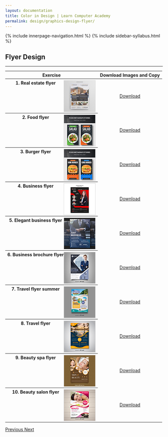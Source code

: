 ```yaml
---
layout: documentation
title: Color in Design | Learn Computer Academy
permalink: design/graphics-design-flyer/
---
```

<div class="loader">
{% include innerpage-navigation.html %}
{% include sidebar-syllabus.html %}
 <div class="page-content">
  <div class="content-wrapper">
   <div class="row">
    <div class="col-md-9 content">
     <!-- Your content goes started here -->
     <div class="doc-content">
      <h2>Flyer Design</h2>
      <hr>
      <table class="table table-striped table-bordered">
       <thead class="thead-shades">
        <tr>
         <th scope="col">Exercise</th>
         <th scope="col">Download Images and Copy</th>
        </tr>
       </thead>
       <tbody>
        <style>
         th img {
          float: right;
          max-width: 100px;
          height: auto;
          display: inline-block;
          border: 1px solid #ddd;
         }
         tr td {
          text-align: center;
         }
         .table td {
          vertical-align: middle;
         }
        </style>
        <tr>
         <th scope="row">1. Real estate flyer <img src="{{ site.baseurl }}/../assets/img/graphics-design/flyer/thumbnail/flyer-01.jpg" alt="">
         </th>
         <td>
          <a href="{{ site.baseurl }}/../assets/img/graphics-design/flyer/flyer-01.jpg" class="btn btn-primary" download="LCA-flyer-01">Download</a>
         </td>
        </tr>
        <tr>
         <th scope="row">2. Food flyer <img src="{{ site.baseurl }}/../assets/img/graphics-design/flyer/thumbnail/flyer-02.jpg" alt="">
         </th>
         <td>
          <a href="{{ site.baseurl }}/../assets/img/graphics-design/flyer/flyer-02.jpg" class="btn btn-primary" download="LCA-flyer-02">Download</a>
         </td>
        </tr>
        <tr>
         <th scope="row">3. Burger flyer <img src="{{ site.baseurl }}/../assets/img/graphics-design/flyer/thumbnail/flyer-03.jpg" alt="">
         </th>
         <td>
          <a href="{{ site.baseurl }}/../assets/img/graphics-design/flyer/flyer-03.jpg" class="btn btn-primary" download="LCA-flyer-03">Download</a>
         </td>
        </tr>
        <tr>
         <th scope="row">4. Business flyer <img src="{{ site.baseurl }}/../assets/img/graphics-design/flyer/thumbnail/flyer-04.jpg" alt="">
         </th>
         <td>
          <a href="{{ site.baseurl }}/../assets/img/graphics-design/flyer/flyer-04.jpg" class="btn btn-primary" download="LCA-flyer-04">Download</a>
         </td>
        </tr>
        <tr>
         <th scope="row">5. Elegant business flyer <img src="{{ site.baseurl }}/../assets/img/graphics-design/flyer/thumbnail/flyer-05.jpg" alt="">
         </th>
         <td>
          <a href="{{ site.baseurl }}/../assets/img/graphics-design/flyer/flyer-05.jpg" class="btn btn-primary" download="LCA-flyer-05">Download</a>
         </td>
        </tr>
        <tr>
         <th scope="row">6. Business brochure flyer <img src="{{ site.baseurl }}/../assets/img/graphics-design/flyer/thumbnail/flyer-06.jpg" alt="">
         </th>
         <td>
          <a href="{{ site.baseurl }}/../assets/img/graphics-design/flyer/flyer-06.jpg" class="btn btn-primary" download="LCA-flyer-06">Download</a>
         </td>
        </tr>
        <tr>
         <th scope="row">7. Travel flyer summer <img src="{{ site.baseurl }}/../assets/img/graphics-design/flyer/thumbnail/flyer-07.jpg" alt="">
         </th>
         <td>
          <a href="{{ site.baseurl }}/../assets/img/graphics-design/flyer/flyer-07.jpg" class="btn btn-primary" download="LCA-flyer-07">Download</a>
         </td>
        </tr>
        <tr>
         <th scope="row">8. Travel flyer <img src="{{ site.baseurl }}/../assets/img/graphics-design/flyer/thumbnail/flyer-08.jpg" alt="">
         </th>
         <td>
          <a href="{{ site.baseurl }}/../assets/img/graphics-design/flyer/flyer-08.jpg" class="btn btn-primary" download="LCA-flyer-08">Download</a>
         </td>
        </tr>
        <tr>
         <th scope="row">9. Beauty spa flyer <img src="{{ site.baseurl }}/../assets/img/graphics-design/flyer/thumbnail/flyer-09.jpg" alt="">
         </th>
         <td>
          <a href="{{ site.baseurl }}/../assets/img/graphics-design/flyer/flyer-09.jpg" class="btn btn-primary" download="LCA-flyer-09">Download</a>
         </td>
        </tr>
        <tr>
         <th scope="row">10. Beauty salon flyer <img src="{{ site.baseurl }}/../assets/img/graphics-design/flyer/thumbnail/flyer-10.jpg" alt="">
         </th>
         <td>
          <a href="{{ site.baseurl }}/../assets/img/graphics-design/flyer/flyer-10.jpg" class="btn btn-primary" download="LCA-flyer-10">Download</a>
         </td>
        </tr>
       </tbody>
      </table>
     </div>
     <!-- /.Your content goes ends here -->
     <div class="footer-btn d-flex justify-content-between">
      <a href="graphics-design-poster" class="btn">
       <i class="fas fa-arrow-circle-left"></i>Previous </a>
      <a href="graphics-design-brochure-intro" class="btn">Next <i class="fas fa-arrow-circle-right"></i>
      </a>
     </div>
     <!-- /.End of footer button -->
    </div>
    <!-- Right Sidebar Start--> <?php include '../../includes/right-sidebar-innerpage.php'; ?>
    <!-- Right-Sidebar End -->
   </div>
  </div>
